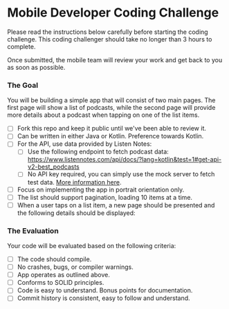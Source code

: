# Mobile Developer Coding Challenge

Please read the instructions below carefully before starting the coding challenge. This coding challenger should take no longer than 3 hours to complete.

Once submitted, the mobile team will review your work and get back to you as soon as possible.

### The Goal

You will be building a simple app that will consist of two main pages. The first page will show a list of podcasts, while the second page will provide more details about a podcast when tapping on one of the list items.

- [ ] Fork this repo and keep it public until we've been able to review it.
- [ ] Can be written in either Java or Kotlin. Preference towards Kotlin.
- [ ] For the API, use data provided by Listen Notes:
	 - [ ] Use the following endpoint to fetch podcast data: https://www.listennotes.com/api/docs/?lang=kotlin&test=1#get-api-v2-best_podcasts
	 - [ ] No API key required, you can simply use the mock server to fetch test data. [More information here](https://www.listennotes.help/article/48-how-to-test-the-podcast-api-without-an-api-key "More information here").
- [ ] Focus on implementing the app in portrait orientation only.
- [ ] The list should support pagination, loading 10 items at a time.
- [ ] When a user taps on a list item, a new page should be presented and the following details should be displayed:

### The Evaluation

Your code will be evaluated based on the following criteria:

- [ ] The code should compile.
- [ ] No crashes, bugs, or compiler warnings.
- [ ] App operates as outlined above.
- [ ] Conforms to SOLID principles.
- [ ] Code is easy to understand. Bonus points for documentation.
- [ ] Commit history is consistent, easy to follow and understand.
